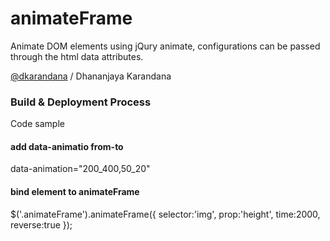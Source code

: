 # animateFrame
Animate DOM elements using jQury animate, configurations can be passed through the html data attributes. 
  
[@dkarandana](http://twitter.com/dkarandana) / Dhananjaya Karandana

### Build & Deployment Process

Code sample

#### add data-animatio from-to

data-animation="200_400,50_20"

#### bind element to animateFrame

$('.animateFrame').animateFrame({
		  selector:'img',
		  prop:'height',
		  time:2000,
		  reverse:true
	}); 

